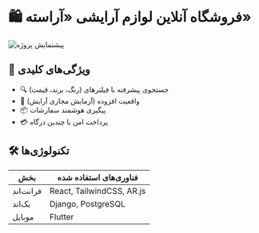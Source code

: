 # 🛍️ فروشگاه آنلاین لوازم آرایشی «آراسته»

![پیشنمایش پروژه](لینک-عکس-پروژه)

## 🚀 ویژگی‌های کلیدی
- 🔍 جستجوی پیشرفته با فیلترهای (رنگ، برند، قیمت)
- 💄 واقعیت افزوده (آزمایش مجازی آرایش)
- 📦 پیگیری هوشمند سفارشات
- 💳 پرداخت امن با چندین درگاه

## 🛠️ تکنولوژی‌ها
| بخش | فناوری‌های استفاده شده |
|------|----------------|
| فرانت‌اند | React, TailwindCSS, AR.js |
| بک‌اند | Django, PostgreSQL |
| موبایل | Flutter |